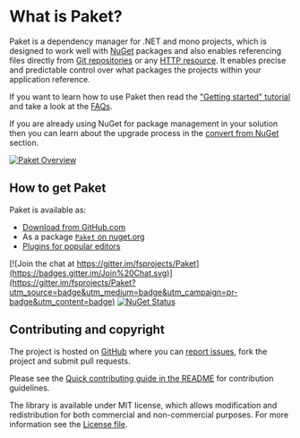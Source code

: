 # What is Paket?

Paket is a dependency manager for .NET and mono projects, which is designed to
work well with [NuGet](https://www.nuget.org/) packages and also enables
referencing files directly from [Git repositories](git-dependencies.html) or any
[HTTP resource](http-dependencies.html). It enables precise and predictable
control over what packages the projects within your application reference.

If you want to learn how to use Paket then read the
["Getting started" tutorial](getting-started.html) and take a look at the [FAQs](faq.html).

If you are already using NuGet for package management in your solution then you
can learn about the upgrade process in the
[convert from NuGet](getting-started.html#Automatic-NuGet-conversion) section.

[![Paket Overview](img/paket-overview.png)](img/paket-overview.png)

## How to get Paket

Paket is available as:

* [Download from GitHub.com](https://github.com/fsprojects/Paket/releases/latest)
* As a package [`Paket` on nuget.org](https://www.nuget.org/packages/Paket/)
* [Plugins for popular editors](editor-support.html)

[![Join the chat at https://gitter.im/fsprojects/Paket](https://badges.gitter.im/Join%20Chat.svg)](https://gitter.im/fsprojects/Paket?utm_source=badge&utm_medium=badge&utm_campaign=pr-badge&utm_content=badge)
[![NuGet Status](https://img.shields.io/nuget/v/Paket.svg?style=flat)](https://www.nuget.org/packages/Paket/)

## Contributing and copyright

The project is hosted on [GitHub][gh] where you can [report issues][issues],
fork the project and submit pull requests.

Please see the [Quick contributing guide in the README][readme] for contribution
guidelines.

The library is available under MIT license, which allows modification and
redistribution for both commercial and non-commercial purposes. For more
information see the [License file][license].

  [content]: https://github.com/fsprojects/Paket/tree/master/docs/content
  [gh]: https://github.com/fsprojects/Paket
  [issues]: https://github.com/fsprojects/Paket/issues
  [readme]: https://github.com/fsprojects/Paket/blob/master/README.md
  [license]: license.html
